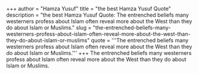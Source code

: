 +++
author = "Hamza Yusuf"
title = "the best Hamza Yusuf Quote"
description = "the best Hamza Yusuf Quote: The entrenched beliefs many westerners profess about Islam often reveal more about the West than they do about Islam or Muslims."
slug = "the-entrenched-beliefs-many-westerners-profess-about-islam-often-reveal-more-about-the-west-than-they-do-about-islam-or-muslims"
quote = '''The entrenched beliefs many westerners profess about Islam often reveal more about the West than they do about Islam or Muslims.'''
+++
The entrenched beliefs many westerners profess about Islam often reveal more about the West than they do about Islam or Muslims.

